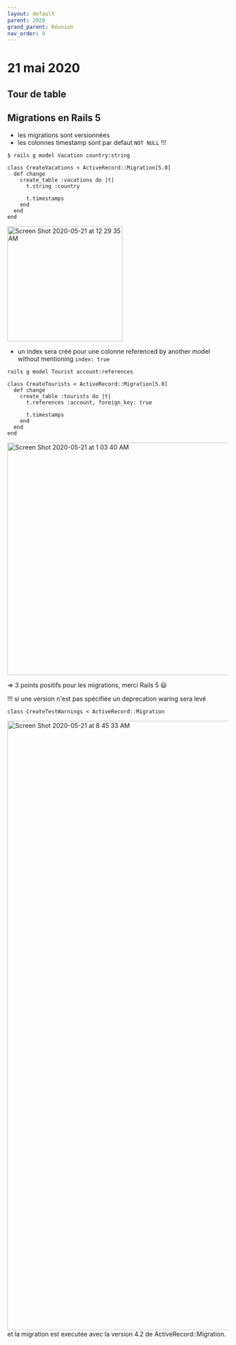 ```yaml
---
layout: default
parent: 2020
grand_parent: Réunion
nav_order: 9
---
```


# 21 mai 2020

## Tour de table

## Migrations en Rails 5

 - les migrations sont versionnées
 - les colonnes timestamp sont par defaut `NOT NULL` !!!
````
$ rails g model Vacation country:string
````
`````
class CreateVacations < ActiveRecord::Migration[5.0]
  def change
    create_table :vacations do |t|
      t.string :country

      t.timestamps
    end
  end
end
`````

<img width="262" alt="Screen Shot 2020-05-21 at 12 29 35 AM" src="https://user-images.githubusercontent.com/25775136/82523850-4c8d0300-9afb-11ea-8b2d-e4e8f12f381a.png">

 - un index sera créé pour une colonne referenced by another model without mentioning `index: true`
 ````
rails g model Tourist account:references
````
````
class CreateTourists < ActiveRecord::Migration[5.0]
  def change
    create_table :tourists do |t|
      t.references :account, foreign_key: true

      t.timestamps
    end
  end
end
````
<img width="529" alt="Screen Shot 2020-05-21 at 1 03 40 AM" src="https://user-images.githubusercontent.com/25775136/82525314-0c2f8400-9aff-11ea-8986-1bd472731085.png">

=> 3 points positifs pour les migrations, merci Rails 5 :smiley:

!!! si une version n'est pas spécifiée un deprecation waring sera levé
````
class CreateTestWarnings < ActiveRecord::Migration
````

<img width="1386" alt="Screen Shot 2020-05-21 at 8 45 33 AM" src="https://user-images.githubusercontent.com/25775136/82560469-854ecb80-9b3f-11ea-96ea-537103810227.png">
et la migration est executée avec la version 4.2 de ActiveRecord::Migration.

